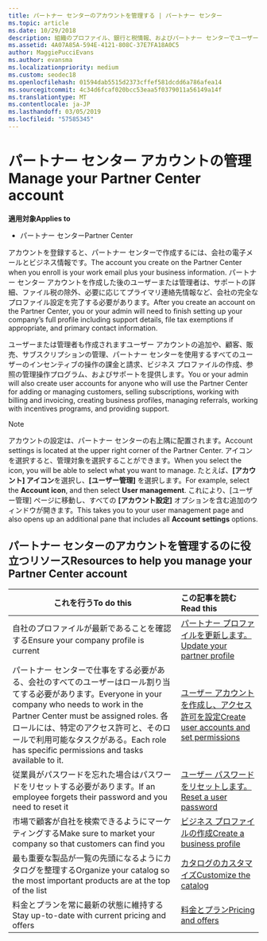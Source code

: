 ```yaml
---
title: パートナー センターのアカウントを管理する | パートナー センター
ms.topic: article
ms.date: 10/29/2018
description: 組織のプロファイル、銀行と税情報、およびパートナー センターでユーザーを管理します。
ms.assetid: 4A07A85A-594E-4121-808C-37E7FA18A0C5
author: MaggiePucciEvans
ms.author: evansma
ms.localizationpriority: medium
ms.custom: seodec18
ms.openlocfilehash: 01594dab5515d2373cffef581dcdd6a786afea14
ms.sourcegitcommit: 4c34d6fcaf020bcc53eaa5f0379011a56149a14f
ms.translationtype: MT
ms.contentlocale: ja-JP
ms.lasthandoff: 03/05/2019
ms.locfileid: "57585345"
---
```

# <a name="manage-your-partner-center-account"></a><span data-ttu-id="7db8e-103">パートナー センター アカウントの管理</span><span class="sxs-lookup"><span data-stu-id="7db8e-103">Manage your Partner Center account</span></span>

<span data-ttu-id="7db8e-104">**適用対象**</span><span class="sxs-lookup"><span data-stu-id="7db8e-104">**Applies to**</span></span>

-  <span data-ttu-id="7db8e-105">パートナー センター</span><span class="sxs-lookup"><span data-stu-id="7db8e-105">Partner Center</span></span>

<span data-ttu-id="7db8e-106">アカウントを登録すると、パートナー センターで作成するには、会社の電子メールとビジネス情報です。</span><span class="sxs-lookup"><span data-stu-id="7db8e-106">The account you create on the Partner Center when you enroll is your work email plus your business information.</span></span> <span data-ttu-id="7db8e-107">パートナー センター アカウントを作成した後のユーザーまたは管理者は、サポートの詳細、ファイル税の除外、必要に応じてプライマリ連絡先情報など、会社の完全なプロファイル設定を完了する必要があります。</span><span class="sxs-lookup"><span data-stu-id="7db8e-107">After you create an account on the Partner Center, you or your admin will need to finish setting up your company’s full profile including support details, file tax exemptions if appropriate, and primary contact information.</span></span> 

<span data-ttu-id="7db8e-108">ユーザーまたは管理者も作成されますユーザー アカウントの追加や、顧客、販売、サブスクリプションの管理、パートナー センターを使用するすべてのユーザーのインセンティブの操作の課金と請求、ビジネス プロファイルの作成、参照の管理操作プログラム、およびサポートを提供します。</span><span class="sxs-lookup"><span data-stu-id="7db8e-108">You or your admin will also create user accounts for anyone who will use the Partner Center for adding or managing customers, selling subscriptions, working with billing and invoicing, creating business profiles, managing referrals, working with incentives programs, and providing support.</span></span>

>[!NOTE]
><span data-ttu-id="7db8e-109">アカウントの設定は、パートナー センターの右上隅に配置されます。</span><span class="sxs-lookup"><span data-stu-id="7db8e-109">Account settings is located at the upper right corner of the Partner Center.</span></span> <span data-ttu-id="7db8e-110">アイコンを選択すると、管理対象を選択することができます。</span><span class="sxs-lookup"><span data-stu-id="7db8e-110">When you select the icon, you will be able to select what you want to manage.</span></span> <span data-ttu-id="7db8e-111">たとえば、**[アカウント] アイコン**を選択し、**[ユーザー管理]** を選択します。</span><span class="sxs-lookup"><span data-stu-id="7db8e-111">For example, select the **Account icon**, and then select **User management**.</span></span> <span data-ttu-id="7db8e-112">これにより、[ユーザー管理] ページに移動し、すべての **[アカウント設定]** オプションを含む追加のウィンドウが開きます。</span><span class="sxs-lookup"><span data-stu-id="7db8e-112">This takes you to your user management page and also opens up an additional pane that includes all **Account settings** options.</span></span>


## <a name="resources-to-help-you-manage-your-partner-center-account"></a><span data-ttu-id="7db8e-113">パートナー センターのアカウントを管理するのに役立つリソース</span><span class="sxs-lookup"><span data-stu-id="7db8e-113">Resources to help you manage your Partner Center account</span></span>

|<span data-ttu-id="7db8e-114">**これを行う**</span><span class="sxs-lookup"><span data-stu-id="7db8e-114">**To do this**</span></span>   |<span data-ttu-id="7db8e-115">**この記事を読む**</span><span class="sxs-lookup"><span data-stu-id="7db8e-115">**Read this**</span></span>   |
|-----------------------|:-----------------------|
|<span data-ttu-id="7db8e-116">自社のプロファイルが最新であることを確認する</span><span class="sxs-lookup"><span data-stu-id="7db8e-116">Ensure your company profile is current</span></span>   |[<span data-ttu-id="7db8e-117">パートナー プロファイルを更新します。</span><span class="sxs-lookup"><span data-stu-id="7db8e-117">Update your partner profile</span></span>](update-your-partner-profile.md)|
|<span data-ttu-id="7db8e-118">パートナー センターで仕事をする必要がある、会社のすべてのユーザーはロール割り当てする必要があります。</span><span class="sxs-lookup"><span data-stu-id="7db8e-118">Everyone in your company who needs to work in the Partner Center must be assigned roles.</span></span> <span data-ttu-id="7db8e-119">各ロールには、特定のアクセス許可と、そのロールで利用可能なタスクがある。</span><span class="sxs-lookup"><span data-stu-id="7db8e-119">Each role has specific permissions and tasks available to it.</span></span>|[<span data-ttu-id="7db8e-120">ユーザー アカウントを作成し、アクセス許可を設定</span><span class="sxs-lookup"><span data-stu-id="7db8e-120">Create user accounts and set permissions</span></span>](create-user-accounts-and-set-permissions.md)|
|<span data-ttu-id="7db8e-121">従業員がパスワードを忘れた場合はパスワードをリセットする必要があります。</span><span class="sxs-lookup"><span data-stu-id="7db8e-121">If an employee forgets their password and you need to reset it</span></span>  |[<span data-ttu-id="7db8e-122">ユーザー パスワードをリセットします。</span><span class="sxs-lookup"><span data-stu-id="7db8e-122">Reset a user password</span></span>](reset-a-user-password.md)|
|<span data-ttu-id="7db8e-123">市場で顧客が自社を検索できるようにマーケティングする</span><span class="sxs-lookup"><span data-stu-id="7db8e-123">Make sure to market your company so that customers can find you</span></span>   |[<span data-ttu-id="7db8e-124">ビジネス プロファイルの作成</span><span class="sxs-lookup"><span data-stu-id="7db8e-124">Create a business profile</span></span>](create-a-marketing-profile.md)|
|<span data-ttu-id="7db8e-125">最も重要な製品が一覧の先頭になるようにカタログを整理する</span><span class="sxs-lookup"><span data-stu-id="7db8e-125">Organize your catalog so the most important products are at the top of the list</span></span>   |[<span data-ttu-id="7db8e-126">カタログのカスタマイズ</span><span class="sxs-lookup"><span data-stu-id="7db8e-126">Customize the catalog</span></span>](customize-the-catalog.md)|
|<span data-ttu-id="7db8e-127">料金とプランを常に最新の状態に維持する</span><span class="sxs-lookup"><span data-stu-id="7db8e-127">Stay up-to-date with current pricing and offers</span></span>   |[<span data-ttu-id="7db8e-128">料金とプラン</span><span class="sxs-lookup"><span data-stu-id="7db8e-128">Pricing and offers</span></span>](pricing-and-offers.md)|













 

 



